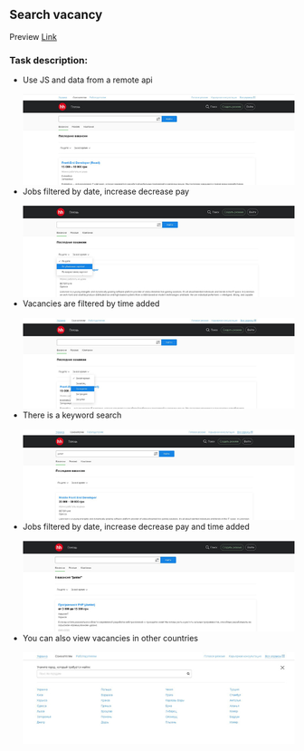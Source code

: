 ## Search vacancy
Preview [Link]()
### Task description:
- Use JS and data from a remote api<br><br>
![Screens_1](img/Screens_1.jpg)
- Jobs filtered by date, increase decrease pay<br><br>
![Screens_2](img/Screens_4.jpg)
- Vacancies are filtered by time added<br><br>
![Screens_3](img/Screens_5.jpg)
- There is a keyword search<br><br>
![Screens_4](img/Screens_3.jpg)
- Jobs filtered by date, increase decrease pay and time added<br><br>
![Screens_5](img/Screens_2.jpg)
- You can also view vacancies in other countries<br><br>
![Screens_6](img/Screens_6.jpg)